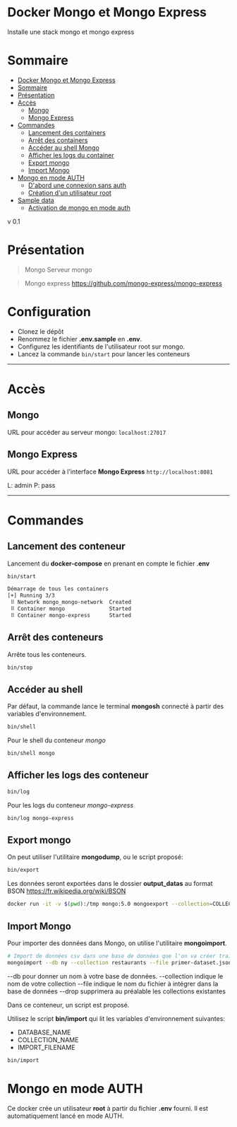 # Docker Mongo et Mongo Express

Installe une stack mongo et mongo express

# Sommaire

<!-- TOC -->
* [Docker Mongo et Mongo Express](#docker-mongo-et-mongo-express)
* [Sommaire](#sommaire)
* [Présentation](#prsentation)
* [Accès](#accs)
  * [Mongo](#mongo)
  * [Mongo Express](#mongo-express)
* [Commandes](#commandes)
  * [Lancement des containers](#lancement-des-containers)
  * [Arrêt des containers](#arrt-des-containers)
  * [Accéder au shell Mongo](#accder-au-shell-mongo)
  * [Afficher les logs du container](#afficher-les-logs-du-container)
  * [Export mongo](#export-mongo)
  * [Import Mongo](#import-mongo)
* [Mongo en mode AUTH](#mongo-en-mode-auth)
  * [D'abord une connexion sans auth](#dabord-une-connexion-sans-auth)
  * [Création d'un utilisateur root](#cration-dun-utilisateur-root)
* [Sample data](#sample-data)
  * [Activation de mongo en mode auth](#activation-de-mongo-en-mode-auth)
<!-- TOC -->

v 0.1

# Présentation

> Mongo
Serveur mongo

> Mongo express
https://github.com/mongo-express/mongo-express

# Configuration

- Clonez le dépôt
- Renommez le fichier **.env.sample** en **.env**.
- Configurez les identifiants de l'utilisateur root sur mongo.
- Lancez la commande `bin/start` pour lancer les conteneurs

***

# Accès

## Mongo

URL pour accéder au serveur mongo:
`localhost:27017`

## Mongo Express

URL pour accéder à l'interface **Mongo Express**
`http://localhost:8081`

L: admin
P: pass
***

# Commandes

## Lancement des conteneur

Lancement du **docker-compose** en prenant en compte le fichier .**env**

```bash
bin/start

Démarrage de tous les containers
[+] Running 3/3
 ⠿ Network mongo_mongo-network  Created                                                                                                   0.1s
 ⠿ Container mongo              Started                                                                                                   2.1s
 ⠿ Container mongo-express      Started                                                                                                   1.9s
```

## Arrêt des conteneurs

Arrête tous les conteneurs.
```bash
bin/stop
```

## Accéder au shell

Par défaut, la commande lance le terminal **mongosh** connecté à partir des variables d'environnement.

```bash
bin/shell
```

Pour le shell du conteneur *mongo*

```bash
bin/shell mongo
```

## Afficher les logs des conteneur

```bash
bin/log
```

Pour les logs du conteneur *mongo-express*

```bash
bin/log mongo-express
```

## Export mongo

On peut utiliser l'utilitaire **mongodump**, ou le script proposé:
```bash
bin/export
```

Les données seront exportées dans le dossier **output_datas** au format BSON
https://fr.wikipedia.org/wiki/BSON

```bash
docker run -it -v $(pwd):/tmp mongo:5.0 mongoexport --collection=COLLECTION --out=/tmp/COLLECTION.json "mongo+srv://username:password@clusterURL/database"
```

## Import Mongo

Pour importer des données dans Mongo, on utilise l'utilitaire **mongoimport**.

```bash
# Import de données csv dans une base de données que l'on va créer train
mongoimport --db ny --collection restaurants --file primer-dataset.json --drop
```
--db pour donner un nom à votre base de données.
--collection indique le nom de votre collection
--file indique le nom du fichier à intégrer dans la base de données
--drop supprimera au préalable les collections existantes

Dans ce conteneur, un script est proposé.

Utilisez le script **bin/import** qui lit les variables d'environnement suivantes:
- DATABASE_NAME
- COLLECTION_NAME
- IMPORT_FILENAME
```bash
bin/import
```

# Mongo en mode AUTH

Ce docker crée un utilisateur **root** à partir du fichier **.env** fourni.
Il est automatiquement lancé en mode AUTH.
